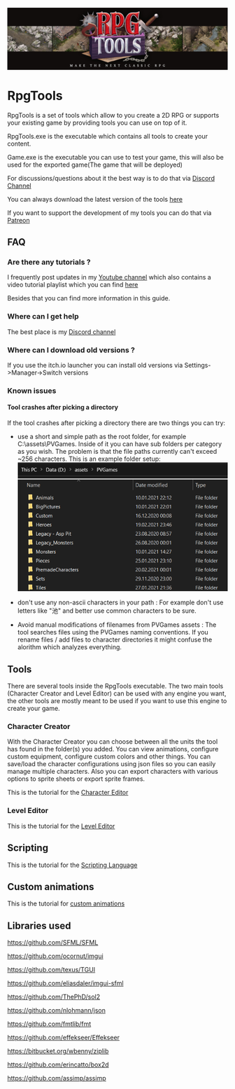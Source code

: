 ![alt text](images/RPG_Tools_Banner.jpg "Rpg Tools Banner")

# RpgTools

RpgTools is a set of tools which allow to you create a 2D RPG or supports your existing game by providing tools you can use on top of it.

RpgTools.exe is the executable which contains all tools to create your content.

Game.exe is the executable you can use to test your game, this will also be used for the exported game(The game that will be deployed)

For discussions/questions about it the best way is to do that via [Discord Channel](https://discord.gg/GJEeeQv3Sp)

You can always download the latest version of the tools [here](https://nightmare-82.itch.io/rpg-tools)

If you want to support the development of my tools you can do that via [Patreon](https://www.patreon.com/user?u=32227148&fan_landing=true)

## FAQ

### Are there any tutorials ?
I frequently post updates in my [Youtube channel](https://www.youtube.com/channel/UCPTY9yJt46Hn_6lmpg8ezhA) which also contains a video tutorial playlist which you can find [here](https://www.youtube.com/playlist?list=PLEJP6zEoNymUMp8cWQXbi5CPyr3ixTdRl)

Besides that you can find more information in this guide.

### Where can I get help
The best place is my [Discord channel](https://discord.gg/GJEeeQv3Sp)

### Where can I download old versions ?
If you use the itch.io launcher you can install old versions via Settings->Manager->Switch versions

### Known issues

#### Tool crashes after picking a directory
If the tool crashes after picking a directory there are two things you can try:
- use a short and simple path as the root folder, for example C:\assets\PVGames. Inside of it you can have sub folders per category as you wish. The problem is that the file paths currently can't exceed ~256 characters.
This is an example folder setup:
![alt text](images/RpgTools_FolderSetup.png "Folder Setup")

- don't use any non-ascii characters in your path : For example don't use letters like "池" and better use common characters to be sure.

- Avoid manual modifications of filenames from PVGames assets : The tool searches files using the PVGames naming conventions. If you rename files / add files to character directories it might confuse the alorithm which analyzes everything.

## Tools

There are several tools inside the RpgTools executable. The two main tools (Character Creator and Level Editor) can be used with any engine you want, the other tools are mostly meant to be used if you want to use this engine to create your game.

### Character Creator

With the Character Creator you can choose between all the units the tool has found in the folder(s) you added. You can view animations, configure custom equipment, configure custom colors and other things.
You can save/load the character configurations using json files so you can easily manage multiple characters.
Also you can export characters with various options to sprite sheets or export sprite frames.

This is the tutorial for the [Character Editor](CharacterEditor.md)

### Level Editor
This is the tutorial for the [Level Editor](LevelEditor.md)

## Scripting
This is the tutorial for the [Scripting Language](Scripting.md)

## Custom animations
This is the tutorial for [custom animations](CustomAnimations.md)

## Libraries used

https://github.com/SFML/SFML

https://github.com/ocornut/imgui

https://github.com/texus/TGUI

https://github.com/eliasdaler/imgui-sfml

https://github.com/ThePhD/sol2

https://github.com/nlohmann/json

https://github.com/fmtlib/fmt

https://github.com/effekseer/Effekseer

https://bitbucket.org/wbenny/ziplib

https://github.com/erincatto/box2d

https://github.com/assimp/assimp
